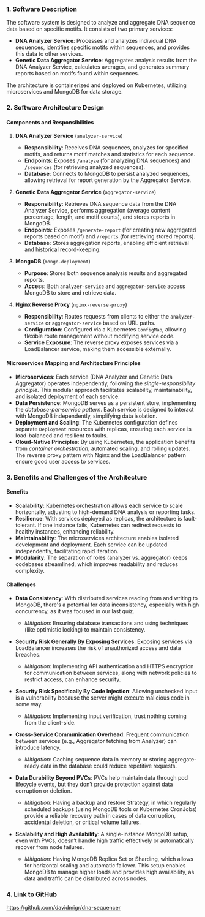 ### 1. Software Description

The software system is designed to analyze and aggregate DNA sequence data based on specific motifs. It consists of two primary services:

- **DNA Analyzer Service**: Processes and analyzes individual DNA sequences, identifies specific motifs within sequences, and provides this data to other services.
- **Genetic Data Aggregator Service**: Aggregates analysis results from the DNA Analyzer Service, calculates averages, and generates summary reports based on motifs found within sequences.

The architecture is containerized and deployed on Kubernetes, utilizing microservices and MongoDB for data storage.

### 2. Software Architecture Design

#### Components and Responsibilities

1. **DNA Analyzer Service** (`analyzer-service`)
   - **Responsibility**: Receives DNA sequences, analyzes for specified motifs, and returns motif matches and statistics for each sequence.
   - **Endpoints**: Exposes `/analyze` (for analyzing DNA sequences) and `/sequences` (for retrieving analyzed sequences).
   - **Database**: Connects to MongoDB to persist analyzed sequences, allowing retrieval for report generation by the Aggregator Service.

2. **Genetic Data Aggregator Service** (`aggregator-service`)
   - **Responsibility**: Retrieves DNA sequence data from the DNA Analyzer Service, performs aggregation (average content percentage, length, and motif counts), and stores reports in MongoDB.
   - **Endpoints**: Exposes `/generate-report` (for creating new aggregated reports based on motif) and `/reports` (for retrieving stored reports).
   - **Database**: Stores aggregation reports, enabling efficient retrieval and historical record-keeping.

3. **MongoDB** (`mongo-deployment`)
   - **Purpose**: Stores both sequence analysis results and aggregated reports.
   - **Access**: Both `analyzer-service` and `aggregator-service` access MongoDB to store and retrieve data.

4. **Nginx Reverse Proxy** (`nginx-reverse-proxy`)
   - **Responsibility**: Routes requests from clients to either the `analyzer-service` or `aggregator-service` based on URL paths.
   - **Configuration**: Configured via a Kubernetes `ConfigMap`, allowing flexible route management without modifying service code.
   - **Service Exposure**: The reverse proxy exposes services via a LoadBalancer service, making them accessible externally.

#### Microservices Mapping and Architecture Principles

- **Microservices**: Each service (DNA Analyzer and Genetic Data Aggregator) operates independently, following the *single-responsibility principle*. This modular approach facilitates scalability, maintainability, and isolated deployment of each service.
- **Data Persistence**: MongoDB serves as a persistent store, implementing the *database-per-service pattern*. Each service is designed to interact with MongoDB independently, simplifying data isolation.
- **Deployment and Scaling**: The Kubernetes configuration defines separate `Deployment` resources with replicas, ensuring each service is load-balanced and resilient to faults.
- **Cloud-Native Principles**: By using Kubernetes, the application benefits from *container orchestration*, automated scaling, and rolling updates. The reverse proxy pattern with Nginx and the LoadBalancer pattern ensure good user access to services.

### 3. Benefits and Challenges of the Architecture

#### Benefits

- **Scalability**: Kubernetes orchestration allows each service to scale horizontally, adjusting to high-demand DNA analysis or reporting tasks.
- **Resilience**: With services deployed as replicas, the architecture is fault-tolerant. If one instance fails, Kubernetes can redirect requests to healthy instances, enhancing reliability.
- **Maintainability**: The microservices architecture enables isolated development and deployment. Each service can be updated independently, facilitating rapid iteration.
- **Modularity**: The separation of roles (analyzer vs. aggregator) keeps codebases streamlined, which improves readability and reduces complexity.

#### Challenges

- **Data Consistency**: With distributed services reading from and writing to MongoDB, there's a potential for data inconsistency, especially with high concurrency, as it was focused in our last quiz.
  - *Mitigation*: Ensuring database transactions and using techniques (like optimistic locking) to maintain consistency.

- **Security Risk Generally By Exposing Services**: Exposing services via LoadBalancer increases the risk of unauthorized access and data breaches.
  - *Mitigation*: Implementing API authentication and HTTPS encryption for communication between services, along with network policies to restrict access, can enhance security.

- **Security Risk Specifically By Code Injection**: Allowing unchecked input is a vulnerability because the server might execute malicious code in some way.
  - *Mitigation*: Implementing input verification, trust nothing coming from the client-side.

- **Cross-Service Communication Overhead**: Frequent communication between services (e.g., Aggregator fetching from Analyzer) can introduce latency.
  - *Mitigation*: Caching sequence data in memory or storing aggregate-ready data in the database could reduce repetitive requests.

- **Data Durability Beyond PVCs**: PVCs help maintain data through pod lifecycle events, but they don’t provide protection against data corruption or deletion.
  - *Mitigation*: Having a backup and restore Strategy, in which regularly scheduled backups (using MongoDB tools or Kubernetes CronJobs) provide a reliable recovery path in cases of data corruption, accidental deletion, or critical volume failures.

- **Scalability and High Availability**: A single-instance MongoDB setup, even with PVCs, doesn’t handle high traffic effectively or automatically recover from node failures.
  - *Mitigation*: Having MongoDB Replica Set or Sharding, which allows for horizontal scaling and automatic failover. This setup enables MongoDB to manage higher loads and provides high availability, as data and traffic can be distributed across nodes.


### 4. Link to GitHub
https://github.com/davidmigr/dna-sequencer